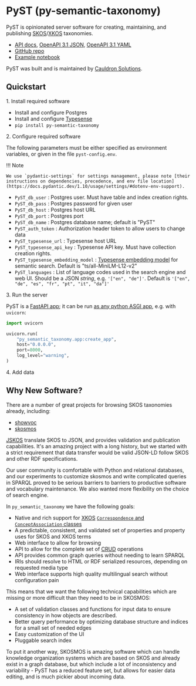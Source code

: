 # PyST (py-semantic-taxonomy)

PyST is opinionated server software for creating, maintaining, and publishing [SKOS](https://www.w3.org/TR/skos-reference/)/[XKOS](https://rdf-vocabulary.ddialliance.org/xkos.html) taxonomies.

* [API docs](https://docs.pyst.dev/api/), [OpenAPI 3.1 JSON](https://docs.pyst.dev/api/openapi.json), [OpenAPI 3.1 YAML](https://docs.pyst.dev/api/openapi.yaml)
* [GitHub repo](https://github.com/cauldron/py-semantic-taxonomy/)
* [Example notebook](https://github.com/cauldron/py-semantic-taxonomy/blob/main/examples/PyST%20basic%20demo.ipynb)

PyST was built and is maintained by [Cauldron Solutions](https://www.cauldron.ch/).

## Quickstart

1\. Install required software

* Install and configure Postgres
* Install and configure [Typesense](https://typesense.org/)
* `pip install py-semantic-taxonomy`

2\. Configure required software

The following parameters must be either specified as environment variables, or given in the file `pyst-config.env`.

!!! Note

    We use `pydantic-settings` for settings management, please note [their instructions on dependencies, precedence, and env file location](https://docs.pydantic.dev/1.10/usage/settings/#dotenv-env-support).

* `PyST_db_user` : Postgres user. Must have table and index creation rights.
* `PyST_db_pass` : Postgres password for given user
* `PyST_db_host` : Postgres host URL
* `PyST_db_port` : Postgres port
* `PyST_db_name` : Postgres database name; default is "PyST"
* `PyST_auth_token` : Authorization header token to allow users to change data
* `PyST_typesense_url` : Typesense host URL
* `PyST_typesense_api_key` : Typesense API key. Must have collection creation rights.
* `PyST_typesense_embedding_model` : [Typesense embedding model](https://typesense.org/docs/28.0/api/vector-search.html#using-built-in-models) for semantic search. Default is "ts/all-MiniLM-L12-v2"
* `PyST_languages` : List of language codes used in the search engine and web UI. Should be a JSON _string_, e.g. `'["en", "de"]'`. Default is `'["en", "de", "es", "fr", "pt", "it", "da"]'`

3\. Run the server

PyST is a [FastAPI app](https://fastapi.tiangolo.com/); it can be run [as any python ASGI app](https://fastapi.tiangolo.com/deployment/manually/), e.g. with `uvicorn`:

```python
import uvicorn

uvicorn.run(
    "py_semantic_taxonomy.app:create_app",
    host="0.0.0.0",
    port=8000,
    log_level="warning",
)
```

4\. Add data

## Why New Software?

There are a number of great projects for browsing SKOS taxonomies already, including:

* [showvoc](https://showvoc.uniroma2.it/)
* [skosmos](https://skosmos.org/)

[JSKOS](https://gbv.github.io/jskos/) translate SKOS to JSON, and provides validation and publication capabilities. It's an amazing project with a long history, but we started with a strict requirement that data transfer would be valid JSON-LD follow SKOS and other RDF specifications.

Our user community is comfortable with Python and relational databases, and our experiments to customize skosmos and write complicated queries in SPARQL proved to be serious barriers to barriers to productive software and vocabulary maintenance. We also wanted more flexibility on the choice of search engine.

In `py_semantic_taxonomy` we have the following goals:

* Native and rich support for [XKOS](https://rdf-vocabulary.ddialliance.org/xkos.html) [`Correspondence` and `ConceptAssociation` classes](https://rdf-vocabulary.ddialliance.org/xkos.html#correspondences)
* A predictable, consistent, and validated set of properties and property uses for SKOS and XKOS terms
* Web interface to allow for browsing
* API to allow for the complete set of [CRUD](https://en.wikipedia.org/wiki/Create,_read,_update_and_delete) operations
* API provides common graph queries without needing to learn SPARQL
* IRIs should resolve to HTML or RDF serialized resources, depending on requested media type
* Web interface supports high quality multilingual search without configuration pain

This means that we want the following technical capabilities which are missing or more difficult than they need to be in SKOSMOS:

* A set of validation classes and functions for input data to ensure consistency in how objects are described.
* Better query performance by optimizing database structure and indices for a small set of needed edges
* Easy customization of the UI
* Pluggable search index

To put it another way, SKOSMOS is amazing software which can handle knowledge organization systems which are based on SKOS and already exist in a graph database, but which include a lot of inconsistency and variability - PyST has a reduced feature set, but allows for easier data editing, and is much pickier about incoming data.
